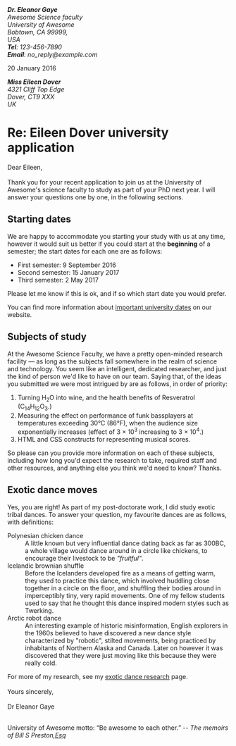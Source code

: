 <!DOCTYPE html>
<html lang="en-US">
<head>
  <meta charset="utf-8">
  <meta name="author" content="Dr. Eleanor Gaye">
  <link rel="stylesheet" href="stylesheet.css">
</head>

<body>
  <address class="sender-column">
    <strong>Dr. Eleanor Gaye</strong><br>
    Awesome Science faculty<br>
    University of Awesome<br>
    Bobtown, CA 99999,<br />
    USA<br>
    <strong>Tel</strong>: 123-456-7890<br>
    <strong>Email</strong>: no_reply@example.com
  </address>

  <p class="sender-column"><time datetime="2016-01-20">20 January 2016</time></p>

  <address>
    <strong>Miss Eileen Dover</strong><br>
    4321 Cliff Top Edge<br>
    Dover, CT9 XXX<br>
    UK
  </address>

  <h1>Re: Eileen Dover university application</h1>

  <p>Dear Eileen,<br>
    <br>
    Thank you for your recent application to join us at the University of Awesome's science faculty to study as part of your PhD next year. I will answer your questions one by one, in the following sections.
  </p>

  <h2>Starting dates</h2>

  <p>We are happy to accommodate you starting your study with us at any time, however it would suit us better if you could start at the <b>beginning</b> of a semester; the start dates for each one are as follows:</p>

  <ul>
    <li>First semester: <time datetime="2016-09-09">9 September 2016</time></li>
    <li>Second semester: <time datetime="2017-01-15">15 January 2017</time></li>
    <li>Third semester: <time datetime="2017-05-02">2 May 2017</time></li>
  </ul>

  <p>
    Please let me know if this is ok, and if so which start date you would prefer.
  </p>

  <p>
    You can find more information about <a href="http://www.example.com" title="university dates">important university dates</a> on our website.
  </p>

  <h2>Subjects of study</h2>

  <p>
    At the Awesome Science Faculty, we have a pretty open-minded research facility — as long as the subjects fall somewhere in the realm of science and technology. You seem like an intelligent, dedicated researcher, and just the kind of person we'd
    like to have on our team. Saying that, of the ideas you submitted we were most intrigued by are as follows, in order of priority:
  </p>

  <ol>
    <li>
      Turning H<sub>2</sub>O into wine, and the health benefits of Resveratrol (C<sub>14</sub>H<sub>12</sub>O<sub>3</sub>.)
    </li>
    <li>
      Measuring the effect on performance of funk bassplayers at temperatures exceeding 30°C (86°F), when the audience size exponentially increases (effect of 3 × 10<sup>3</sup> increasing to 3 × 10<sup>4</sup>.)
    </li>
    <li>
      HTML and CSS constructs for representing musical scores.
    </li>
  </ol>

  <p>
    So please can you provide more information on each of these subjects, including how long you'd expect the research to take, required staff and other resources, and anything else you think we'd need to know? Thanks.
  </p>

  <h2> Exotic dance moves</h2>

  <p>
    Yes, you are right! As part of my post-doctorate work, I did study exotic tribal dances. To answer your question, my favourite dances are as follows, with definitions:
  </p>

  <dl>
    <dt>
      Polynesian chicken dance
    </dt>
    <dd>
      A little known but very influential dance dating back as far as 300BC, a whole village would dance around in a circle like chickens, to encourage their livestock to be <em>"fruitful"</em>.
    </dd>
    <dt>
      Icelandic brownian shuffle
    </dt>
    <dd>
      Before the Icelanders developed fire as a means of getting warm, they used to practice this dance, which involved huddling close together in a circle on the floor, and shuffling their bodies around in imperceptibly tiny, very rapid movements.
      One
      of my fellow students used to say that he thought this dance inspired modern styles such as Twerking.
    </dd>
    <dt>
      Arctic robot dance
    </dt>
    <dd>
      An interesting example of historic misinformation, English explorers in the 1960s believed to have discovered a new dance style characterized by "robotic", stilted movements, being practiced by inhabitants of Northern Alaska and Canada. Later
      on however it was discovered that they were just moving like this because they were really cold.
    </dd>
  </dl>

  <p>
    For more of my research, see my <a href="http://www.example.com" title="research page">exotic dance research</a> page.<br>
    <br>
    Yours sincerely,<br>
    <br>
    Dr Eleanor Gaye<br>
    <br>
  </p>

  <p>
    University of Awesome motto: <q>Be awesome to each other.</q> -- <cite>The memoirs of Bill S Preston,<abbr title="Esquire">Esq</abbr></cite>
  </p>
</body>

</html>
